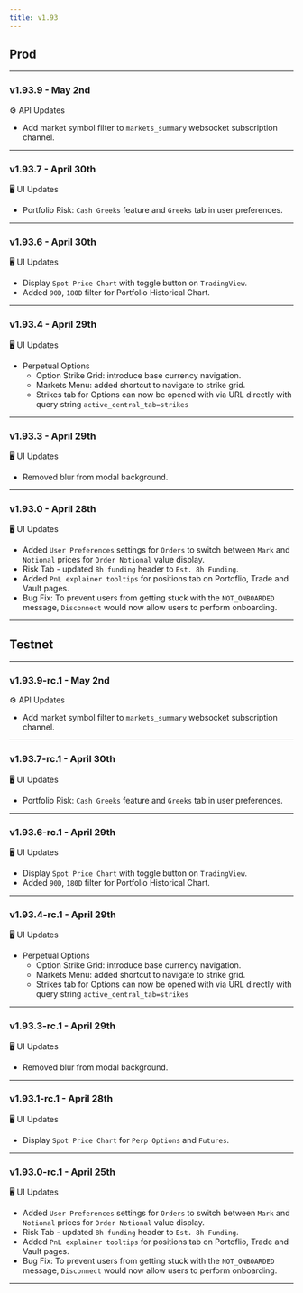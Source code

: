 ```yaml
---
title: v1.93
---
```

## Prod
---
### v1.93.9 - May 2nd
⚙️ API Updates
* Add market symbol filter to `markets_summary` websocket subscription channel.
---
### v1.93.7 - April 30th
🖥️  UI Updates
* Portfolio Risk: `Cash Greeks` feature and `Greeks` tab in user preferences.
---
### v1.93.6 - April 30th
🖥️  UI Updates
* Display `Spot Price Chart` with toggle button on `TradingView`.
* Added `90D`, `180D` filter for Portfolio Historical Chart.
---
### v1.93.4 - April 29th
🖥️  UI Updates
* Perpetual Options
  * Option Strike Grid: introduce base currency navigation.
  * Markets Menu: added shortcut to navigate to strike grid.
  * Strikes tab for Options can now be opened with via URL directly with query string `active_central_tab=strikes`
---
### v1.93.3 - April 29th
🖥️  UI Updates
* Removed blur from modal background.
---
### v1.93.0 - April 28th
🖥️  UI Updates
* Added `User Preferences` settings for `Orders` to switch between `Mark` and `Notional` prices for `Order Notional` value display.
* Risk Tab - updated `8h funding` header to `Est. 8h Funding`.
* Added `PnL explainer tooltips` for positions tab on Portoflio, Trade and Vault pages.
* Bug Fix: To prevent users from getting stuck with the `NOT_ONBOARDED` message, `Disconnect` would now allow users to perform onboarding.
---
## Testnet
---
### v1.93.9-rc.1 - May 2nd
⚙️ API Updates
* Add market symbol filter to `markets_summary` websocket subscription channel.
---
### v1.93.7-rc.1 - April 30th
🖥️  UI Updates
* Portfolio Risk: `Cash Greeks` feature and `Greeks` tab in user preferences.
---
### v1.93.6-rc.1 - April 29th
🖥️  UI Updates
* Display `Spot Price Chart` with toggle button on `TradingView`.
* Added `90D`, `180D` filter for Portfolio Historical Chart.
---
### v1.93.4-rc.1 - April 29th
🖥️  UI Updates
* Perpetual Options
  * Option Strike Grid: introduce base currency navigation.
  * Markets Menu: added shortcut to navigate to strike grid.
  * Strikes tab for Options can now be opened with via URL directly with query string `active_central_tab=strikes`
---
### v1.93.3-rc.1 - April 29th
🖥️  UI Updates
* Removed blur from modal background.
---
### v1.93.1-rc.1 - April 28th
🖥️  UI Updates
* Display `Spot Price Chart` for `Perp Options` and `Futures`.
---
### v1.93.0-rc.1 - April 25th
🖥️  UI Updates
* Added `User Preferences` settings for `Orders` to switch between `Mark` and `Notional` prices for `Order Notional` value display.
* Risk Tab - updated `8h funding` header to `Est. 8h Funding`.
* Added `PnL explainer tooltips` for positions tab on Portoflio, Trade and Vault pages.
* Bug Fix: To prevent users from getting stuck with the `NOT_ONBOARDED` message, `Disconnect` would now allow users to perform onboarding.
---
